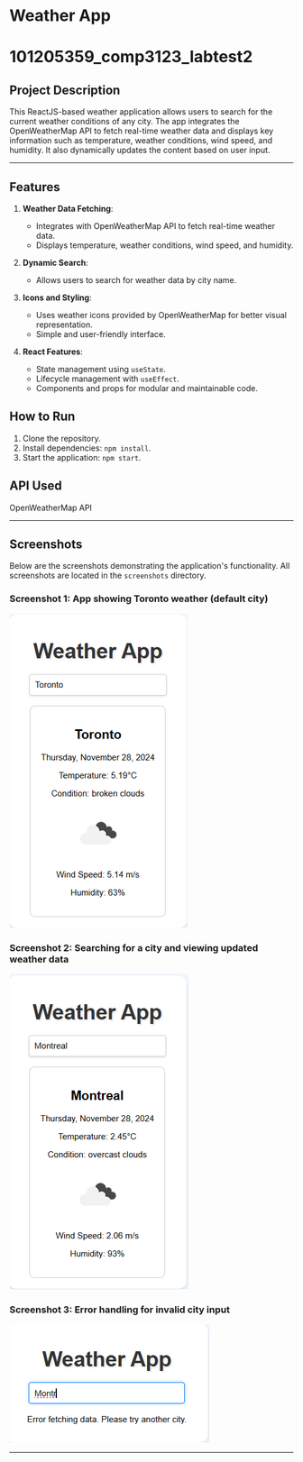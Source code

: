 # Weather App
# 101205359_comp3123_labtest2

## Project Description
This ReactJS-based weather application allows users to search for the current weather conditions of any city. The app integrates the OpenWeatherMap API to fetch real-time weather data and displays key information such as temperature, weather conditions, wind speed, and humidity. It also dynamically updates the content based on user input.

---

## Features
1. **Weather Data Fetching**:
   - Integrates with OpenWeatherMap API to fetch real-time weather data.
   - Displays temperature, weather conditions, wind speed, and humidity.

2. **Dynamic Search**:
   - Allows users to search for weather data by city name.

3. **Icons and Styling**:
   - Uses weather icons provided by OpenWeatherMap for better visual representation.
   - Simple and user-friendly interface.

4. **React Features**:
   - State management using `useState`.
   - Lifecycle management with `useEffect`.
   - Components and props for modular and maintainable code.

## How to Run
1. Clone the repository.
2. Install dependencies: `npm install`.
3. Start the application: `npm start`.

## API Used
OpenWeatherMap API

---

## Screenshots
Below are the screenshots demonstrating the application's functionality. All screenshots are located in the `screenshots` directory.

### **Screenshot 1**: App showing Toronto weather (default city)
![Screenshot 1](screenshots/screenshot1.png)

### **Screenshot 2**: Searching for a city and viewing updated weather data
![Screenshot 2](screenshots/screenshot3.png)

### **Screenshot 3**: Error handling for invalid city input
![Screenshot 3](screenshots/screenshot2.png)

---
